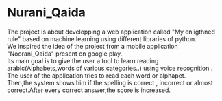 # Nurani_Qaida

The project is about developping a web application called "My enligthned rule" based on machine learning using different libraries of python.<br/>
We inspired the idea of the project from a mobile application "Noorani_Qaida" present on google play.<br/>
Its main goal is to  give the user a tool to learn reading arabic(Alphabets,words of various categories..) using voice recognition .<br/>
The user of the application  tries to read each word or alphapet.<br/>
Then,the system shows him if the spelling is correct , incorrect or almost correct.After every correct answer,the score is increased.

